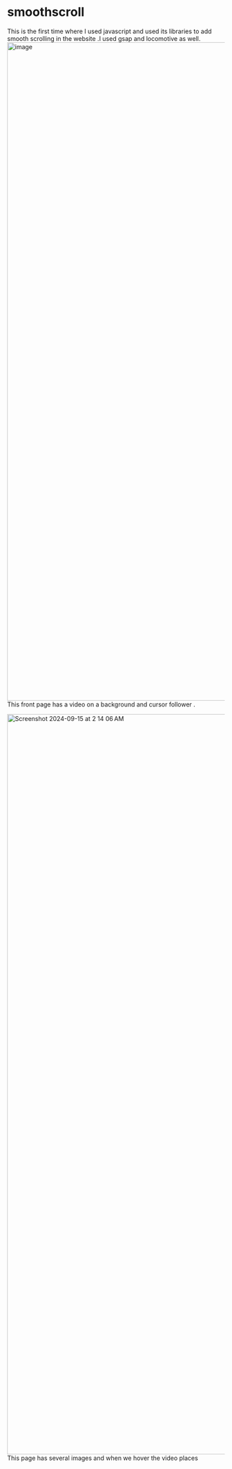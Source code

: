 # smoothscroll
This is the first time where I used javascript and used its libraries to add smooth scrolling in the website .I used gsap and locomotive as well.
<img width="1521" alt="image" src="https://github.com/user-attachments/assets/c846ac65-2c12-4f15-80dd-78e02c098dd7">
This front page has a video on a background and cursor follower .

<img width="1710" alt="Screenshot 2024-09-15 at 2 14 06 AM" src="https://github.com/user-attachments/assets/1fcfd536-9b49-4e6f-ad41-bdb2c5468475">
This page has several images and when we hover the video places
